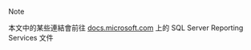 >[!NOTE]
>本文中的某些連結會前往 [docs.microsoft.com](https://docs.microsoft.com/sql/reporting-services/) 上的 SQL Server Reporting Services 文件

